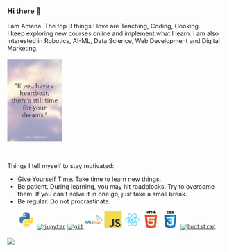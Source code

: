 ### Hi there 👋

I am Amena. The top 3 things I love are Teaching, Coding, Cooking.<br/>
I keep exploring new courses online and implement what I learn.
I am also interested in Robotics, AI-ML, Data Science, Web Development and Digital Marketing.
<br/>
<br/>
<img src="https://github.com/AmenaNajeeb/AmenaNajeeb/blob/main/quote2.png" style="display:block; width: 25%; height:25%; justify-content:center; align:center; dir:auto;">
<br/>
<br/>

Things I tell myself to stay motivated:
- Give Yourself Time. Take time to learn new things.
- Be patient. During learning, you may hit roadblocks. Try to overcome them. If you can't solve it in one go, just take a small break.
- Be regular. Do not procrastinate.

<div align="center" dir="auto"> 
<!--     <code><a href="https://www.cplusplus.com/" title="C++" rel="nofollow"><img src="https://raw.githubusercontent.com/devicons/devicon/master/icons/cplusplus/cplusplus-original.svg" alt="cplusplus" width="40" height="40" style="max-width: 100%;"></a></code> -->
    <code><a href="https://www.python.org" title="Python" rel="nofollow"><img src="https://raw.githubusercontent.com/devicons/devicon/master/icons/python/python-original.svg" alt="python" width="40" height="40" style="max-width: 100%;"></a></code>
    <code><a href="https://jupyter-notebook.readthedocs.io/en/stable/" title="Jupyter Notebook" rel="nofollow"><img src="https://avatars.githubusercontent.com/u/7388996?s=200&amp;v=4" alt="jupyter" width="40" height="40" style="max-width: 100%;"></a></code>
    <code><a href="https://git-scm.com/" title="Git" rel="nofollow"><img src="https://camo.githubusercontent.com/fbfcb9e3dc648adc93bef37c718db16c52f617ad055a26de6dc3c21865c3321d/68747470733a2f2f7777772e766563746f726c6f676f2e7a6f6e652f6c6f676f732f6769742d73636d2f6769742d73636d2d69636f6e2e737667" alt="git" width="40" height="40" data-canonical-src="https://www.vectorlogo.zone/logos/git-scm/git-scm-icon.svg" style="max-width: 100%;"></a></code>
<!--     <code><a href="https://www.java.com" title="Java" rel="nofollow"><img src="https://raw.githubusercontent.com/devicons/devicon/master/icons/java/java-original.svg" alt="java" width="40" height="40" style="max-width: 100%;"></a></code>
    <code><a href="https://www.jenkins.io" title="Jenkins" rel="nofollow"><img src="https://camo.githubusercontent.com/265574c40f0816ed0fd67127cfbc382866182a7ec468c614906103c15700e707/68747470733a2f2f7777772e766563746f726c6f676f2e7a6f6e652f6c6f676f732f6a656e6b696e732f6a656e6b696e732d69636f6e2e737667" alt="jenkins" width="40" height="40" data-canonical-src="https://www.vectorlogo.zone/logos/jenkins/jenkins-icon.svg" style="max-width: 100%;"></a></code> -->
    <code><a href="https://www.mysql.com/" title="MySQL" rel="nofollow"><img src="https://raw.githubusercontent.com/devicons/devicon/master/icons/mysql/mysql-original-wordmark.svg" alt="mysql" width="40" height="40" style="max-width: 100%;"></a></code>
<!--     <code><a href="https://developer.apple.com/swift/" title="Swift" rel="nofollow"><img src="https://camo.githubusercontent.com/efdac6529dcefa27fe9cb5ff2881c638475e5d697761939f7a81a5c90e2514b5/68747470733a2f2f646576656c6f7065722e6170706c652e636f6d2f73776966742f696d616765732f73776966742d6f672e706e67" alt="swift" width="40" height="40" data-canonical-src="https://developer.apple.com/swift/images/swift-og.png" style="max-width: 100%;"></a></code> -->
<!--     <code><a href="https://flutter.dev/" title="Flutter" rel="nofollow"><img src="https://camo.githubusercontent.com/7cbdb19c57525d8d971bf5723b47c1eb56de43b89102aeb5af47a35c0fadc529/68747470733a2f2f7062732e7477696d672e636f6d2f70726f66696c655f696d616765732f313138373831343137323330373830303036342f4d686e774a6278775f343030783430302e6a7067" alt="flutter" width="40" height="40" data-canonical-src="https://pbs.twimg.com/profile_images/1187814172307800064/MhnwJbxw_400x400.jpg" style="max-width: 100%;"></a></code> -->
<!--     <code><a href="https://dart.dev/" title="Dart" rel="nofollow"><img src="https://avatars.githubusercontent.com/u/1609975?s=200&amp;v=4" alt="dart" width="40" height="40" style="max-width: 100%;"></a></code> -->
    <code><a href="https://www.javascript.com/" title="JavaScript" rel="nofollow"><img src="https://raw.githubusercontent.com/github/explore/80688e429a7d4ef2fca1e82350fe8e3517d3494d/topics/javascript/javascript.png" alt="javascript" width="40" height="40" style="max-width: 100%;"></a></code>
    <code><a href="https://reactjs.org/" title="React" rel="nofollow"><img src="https://raw.githubusercontent.com/github/explore/80688e429a7d4ef2fca1e82350fe8e3517d3494d/topics/react/react.png" alt="react" width="40" height="40" style="max-width: 100%;"></a></code>
    <code><a href="https://developer.mozilla.org/en-US/docs/Web/HTML" title="HTML" rel="nofollow"><img src="https://raw.githubusercontent.com/github/explore/80688e429a7d4ef2fca1e82350fe8e3517d3494d/topics/html/html.png" alt="html" width="40" height="40" style="max-width: 100%;"></a></code>
    <code><a href="https://developer.mozilla.org/en-US/docs/Web/CSS" title="CSS" rel="nofollow"><img src="https://raw.githubusercontent.com/github/explore/80688e429a7d4ef2fca1e82350fe8e3517d3494d/topics/css/css.png" alt="css" width="40" height="40" style="max-width: 100%;"></a></code>
    <code><a href="https://getbootstrap.com/" title="Bootstrap" rel="nofollow"><img src="https://camo.githubusercontent.com/2512b49c89512f2ff3718f7257f48ed5c46a4e331abbd890b6c5e8c0e458434f/68747470733a2f2f676574626f6f7473747261702e636f6d2f646f63732f352e322f6173736574732f6272616e642f626f6f7473747261702d6c6f676f2d736861646f772e706e67" alt="bootstrap" width="40" height="40" data-canonical-src="https://getbootstrap.com/docs/5.2/assets/brand/bootstrap-logo-shadow.png" style="max-width: 100%;"></a></code>
<!--     
    <code><a href="https://www.typescriptlang.org/" title="TypeScript" rel="nofollow"><img src="https://raw.githubusercontent.com/github/explore/80688e429a7d4ef2fca1e82350fe8e3517d3494d/topics/typescript/typescript.png" alt="typescript" width="40" height="40" style="max-width: 100%;"></a></code> -->
<!--     <code><a href="https://spring.io/" title="Spring" rel="nofollow"><img src="https://avatars.githubusercontent.com/u/317776?s=200&amp;v=4" alt="spring" width="40" height="40" style="max-width: 100%;"></a></code>
    <code><a href="https://spring.io/projects/spring-boot" title="Spring Boot" rel="nofollow"><img src="https://camo.githubusercontent.com/1fbc2747f50e4468a47e0ef9deedb330644bca112419dbb8ffcbe671e72e6cf5/68747470733a2f2f7777772e6164726f69746c6f6769632e636f6d2f7374617469632f6173736574732f696d616765732f69636f6e732f737072696e672d626f6f742e737667" alt="springboot" width="40" height="40" data-canonical-src="https://www.adroitlogic.com/static/assets/images/icons/spring-boot.svg" style="max-width: 100%;"></a></code>
    <code><a href="https://kubernetes.io/" title="Kubernetes" rel="nofollow"><img src="https://raw.githubusercontent.com/github/explore/01ea2a586e5da744792d0ccfce2f68b861f29301/topics/kubernetes/kubernetes.png" alt="kubernetes" width="40" height="40" style="max-width: 100%;"></a></code>
    <code><a href="https://www.scala-lang.org/" title="Scala" rel="nofollow"><img src="https://raw.githubusercontent.com/github/explore/80688e429a7d4ef2fca1e82350fe8e3517d3494d/topics/scala/scala.png" alt="scala" width="40" height="40" style="max-width: 100%;"></a></code>
    <code><a href="https://www.postman.com/" title="Postman" rel="nofollow"><img src="https://camo.githubusercontent.com/b245ff76e98cda41295d397e1a8632333c6569cb0a62dfaa2b374acb55aa7ca6/68747470733a2f2f7265732e636c6f7564696e6172792e636f6d2f706f73746d616e2f696d6167652f75706c6f61642f745f7465616d5f6c6f676f2f76313632393836393139342f7465616d2f32383933616564653233663031626663626432333139333236626339366136656430353234656261373539373435656436643733343035613361386236376138" alt="postman" width="40" height="40" data-canonical-src="https://res.cloudinary.com/postman/image/upload/t_team_logo/v1629869194/team/2893aede23f01bfcbd2319326bc96a6ed0524eba759745ed6d73405a3a8b67a8" style="max-width: 100%;"></a></code> -->
</div>

<br>



<img height="180em" src="https://github-readme-stats.vercel.app/api?username=AmenaNajeeb&show_icons=true&hide_border=true&&count_private=true&include_all_commits=true" />

<!--
**AmenaNajeeb/AmenaNajeeb** is a ✨ _special_ ✨ repository because its `README.md` (this file) appears on your GitHub profile.

Here are some ideas to get you started:

- 🔭 I’m currently working on ...
- 🌱 I’m currently learning ...
- 👯 I’m looking to collaborate on ...
- 🤔 I’m looking for help with ...
- 💬 Ask me about ...
- 📫 How to reach me: ...
- 😄 Pronouns: ...
- ⚡ Fun fact: ...
-->
